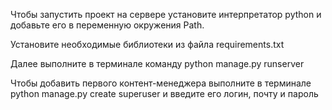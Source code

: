 Чтобы запустить проект на сервере установите интерпретатор python и добавьте его в переменную окружения Path. 

Установите необходимые библиотеки из файла requirements.txt

Далее выполните в терминале команду python manage.py runserver

Чтобы добавить первого контент-менеджера выполните в терминале python manage.py create superuser
и введите его логин, почту и пароль